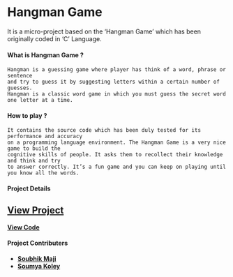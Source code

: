 # Hangman Game

It is a micro-project based on the ‘Hangman Game’ which has been originally coded in ‘C’ Language.


#### What is Hangman Game ?
```
Hangman is a guessing game where player has think of a word, phrase or sentence
and try to guess it by suggesting letters within a certain number of guesses.
Hangman is a classic word game in which you must guess the secret word one letter at a time. 
```

#### How to play ?
```
It contains the source code which has been duly tested for its performance and accuracy 
on a programming language environment. The Hangman Game is a very nice game to build the 
cognitive skills of people. It asks them to recollect their knowledge and think and try 
to answer correctly. It’s a fun game and you can keep on playing until you know all the words.
```
#### Project Details
[**View Project**](https://github.com/shubhadeepmandal394/hangman-game/blob/master/doc/Hangman%20Game.pdf)
 - 
[**View Code**](https://github.com/shubhadeepmandal394/hangman-game/blob/master/hangman-game.c)

#### Project Contributers
- [**Soubhik Maji**](https://github.com/MacMaji007)
- [**Soumya Koley**](https://github.com/Soumya1717)